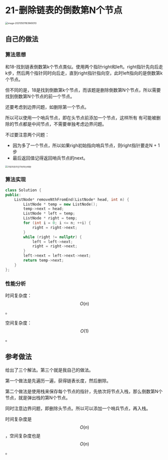 # 21-删除链表的倒数第N个节点

<img src="https://crayon-1302863897.cos.ap-beijing.myqcloud.com/image/image-20210501163949310.png" alt="image-20210501163949310" style="zoom:50%;" />



## 自己的做法

### 算法思想

和18-找到链表倒数第k个节点类似。使用两个指针right和left。right指针先向后走k步，然后两个指针同时向后走，直到right指针指向空，此时left指向的是倒数第k个节点。

但不同的是，18是找到倒数第k个节点，而该题是删除倒数第N个节点，所以需要找到倒数第N个节点的前一个节点。

还要考虑到边界问题，如删除第一个节点。

所以可以使用一个哨兵节点，即在头节点前添加一个节点，这样所有 有可能被删除的节点都是中间节点，不需要单独考虑边界问题。

不过要注意两个问题：

- 因为多了一个节点，所以如果righ初始指向哨兵节点，则right指针要走N + 1步
- 最后返回值记得返回哨兵节点的next。



<img src="https://crayon-1302863897.cos.ap-beijing.myqcloud.com/image/21年05月01日17时16分46秒.gif" alt="21年05月01日17时16分46秒" style="zoom:43%;" />

### 算法实现

```c++
class Solution {
public:
    ListNode* removeNthFromEnd(ListNode* head, int n) {
        ListNode * temp = new ListNode();
        temp->next = head;
        ListNode * left = temp;
        ListNode * right = temp;
        for (int i = 0; i <= n; ++i) {
            right = right->next;
        }
        while (right != nullptr) {
            left = left->next;
            right = right->next;
        }
        left->next = left->next->next;
        return temp->next;
    }
};
```



### 性能分析

时间复杂度：$$O(n)$$。

空间复杂度：$$O(1)$$。



## 参考做法

给出了三个解法。第三个就是我自己的做法。

第一个做法是先遍历一遍，获得链表长度，然后删除。

第二个做法是使用栈来保存每个节点的指针，先依次将节点入栈，那么倒数第N个节点，就是弹出栈的第N个节点。

同时注意边界问题，即删除头节点。所以可以添加一个哨兵节点，再入栈。

时间复杂度是$$O(n)$$，空间复杂度也是$$O(n)$$。

